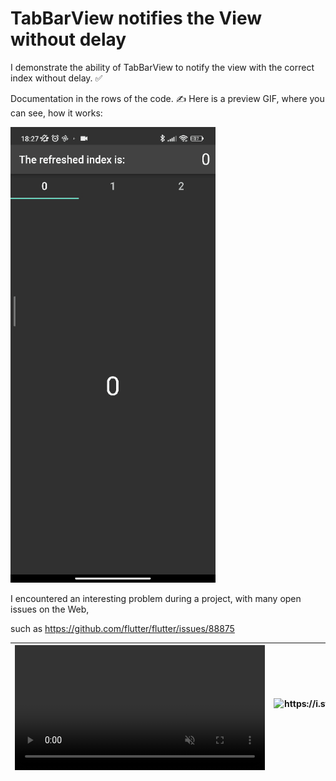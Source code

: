 # TabBarView notifies the View without delay

I demonstrate the ability of TabBarView to notify the view with the correct index without delay. ✅ 

Documentation in the rows of the code. ✍️ Here is a preview GIF, where you can see, how it works:

<img title="" src="https://github.com/vellt/TabBarView-Notifies-The-View-Without-Delay/blob/main/1675099977893.gif?raw=true" alt="https://github.com/vellt/TabBarView-Notifies-The-View-Without-Delay/blob/main/1675099977893.gif?raw=true" width="328">

I encountered an interesting problem during a project, with many open issues on the Web, 

such as https://github.com/flutter/flutter/issues/88875




| <video src="https://user-images.githubusercontent.com/19836917/130793500-15d42eb7-b1d6-44d4-9773-3813740a541d.mov" data-canonical-src="https://user-images.githubusercontent.com/19836917/130793500-15d42eb7-b1d6-44d4-9773-3813740a541d.mov" controls="controls" muted="muted" class="d-block rounded-bottom-2 border-top width-fit" style="max-height:640px; min-height: 200px"><video src="https://user-images.githubusercontent.com/19836917/130793500-15d42eb7-b1d6-44d4-9773-3813740a541d.mov" data-canonical-src="https://user-images.githubusercontent.com/19836917/130793500-15d42eb7-b1d6-44d4-9773-3813740a541d.mov" controls="controls" muted="muted" class="d-block rounded-bottom-2 border-top width-fit" style="max-height:640px; min-height: 200px"><br/><br/>  </video> | <img title="" src="https://i.stack.imgur.com/IrigT.gif" alt="https://i.stack.imgur.com/IrigT.gif" width="328"> |
| ---------------------------------------------------------------------------------------------------------------------------------------------------------------------------------------------------------------------------------------------------------------------------------------------------------------------------------------------------------------------------------------------------------------------------------------------------------------------------------------------------------------------------------------------------------------------------------------------------------------------------------------------------------------------------------------------------------------------------------------------------------------------------------------- | -------------------------------------------------------------------------------------------------------------- |

